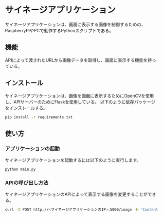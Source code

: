 # サイネージアプリケーション

サイネージアプリケーションは、画面に表示する画像を制御するための、RaspberryPiやPCで動作するPythonスクリプトである。

## 機能

APIによって渡されたURLから画像データを取得し、画面に表示する機能を持っている。


## インストール

サイネージアプリケーションは、画像を画面に表示するためにOpenCVを使用し、APIサーバーのためにFlaskを使用している。
以下のように依存パッケージをインストールする。

```bash
pip install -r requirements.txt
```

## 使い方

### アプリケーションの起動

サイネージアプリケーションを起動するには以下のように実行します。

```bash
python main.py
```

### APIの呼び出し方法

サイネージアプリケーションのAPIによって表示する画像を変更することができる。

```bash
curl -X POST http://<サイネージアプリケーションのIP>:5000/image -H 'Content-Type: application/json' -d '{"url": "https://static.wixstatic.com/media/83bf7d_52bcd43f86134be0a80490cb85e5b8ff~mv2.png"}'
```
